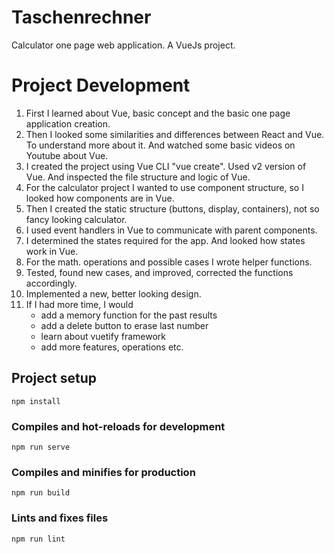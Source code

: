 # Taschenrechner
Calculator one page web application.
A VueJs project.

# Project Development
1. First I learned about Vue, basic concept and the basic one page application creation.
2. Then I looked some similarities and differences between React and Vue. To understand more about it. And watched some basic videos on Youtube about Vue.
3. I created the project using Vue CLI "vue create". Used v2 version of Vue. And inspected the file structure and logic of Vue.
3. For the calculator project I wanted to use component structure, so I looked how components are in Vue.
4. Then I created the static structure (buttons, display, containers), not so fancy looking calculator.
5. I used event handlers in Vue to communicate with parent components.
6. I determined the states required for the app. And looked how states work in Vue.
6. For the math. operations and possible cases I wrote helper functions.
6. Tested, found new cases, and improved, corrected the functions accordingly.
6. Implemented a new, better looking design.
7. If I had more time, I would
    * add a memory function for the past results
    * add a delete button to erase last number
    * learn about vuetify framework
    * add more features, operations etc.

## Project setup
```
npm install
```

### Compiles and hot-reloads for development
```
npm run serve
```

### Compiles and minifies for production
```
npm run build
```

### Lints and fixes files
```
npm run lint
```

